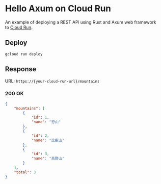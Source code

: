 # Hello Axum on Cloud Run

An example of deploying a REST API using Rust and Axum web framework to [Cloud Run](https://cloud.google.com/run).

## Deploy

```
gcloud run deploy
```

## Response

URL: `https://{your-cloud-run-url}/mountains`

### 200 OK

```json
{
    "mountains": [
        {
            "id": 1,
            "name": "恐山"
        },
        {
            "id": 2,
            "name": "比叡山"
        },
        {
            "id": 3,
            "name": "高野山"
        }
    ],
    "total": 3
}
```
